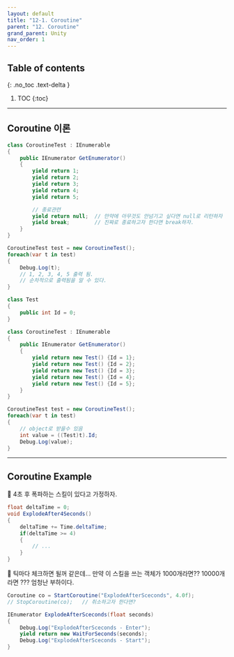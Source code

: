 ```yaml
---
layout: default
title: "12-1. Coroutine"
parent: "12. Coroutine"
grand_parent: Unity
nav_order: 1
---
```


## Table of contents
{: .no_toc .text-delta }

1. TOC
{:toc}

---

## Coroutine 이론

```csharp
class CoroutineTest : IEnumerable
{
    public IEnumerator GetEnumerator()
    {
        yield return 1;
        yield return 2;
        yield return 3;
        yield return 4;
        yield return 5;

        // 종료관련
        yield return null;  // 만약에 아무것도 안넘기고 싶다면 null로 리턴하자
        yield break;        // 진짜로 종료하고자 한다면 break하자.
    }
}

CoroutineTest test = new CoroutineTest();
foreach(var t in test)
{
    Debug.Log(t);
    // 1, 2, 3, 4, 5 출력 됨.
    // 순차적으로 출력됨을 알 수 있다.
}
```

```csharp
class Test
{
    public int Id = 0;
}

class CoroutineTest : IEnumerable
{
    public IEnumerator GetEnumerator()
    {
        yield return new Test() {Id = 1};
        yield return new Test() {Id = 2};
        yield return new Test() {Id = 3};
        yield return new Test() {Id = 4};
        yield return new Test() {Id = 5};
    }
}

CoroutineTest test = new CoroutineTest();
foreach(var t in test)
{
    // object로 받을수 있음
    int value = ((Test)t).Id;
    Debug.Log(value);
}
```

---

## Coroutine Example

🥗 4초 후 폭파하는 스킬이 있다고 가정하자.

```csharp
float deltaTime = 0;
void ExplodeAfter4Seconds()
{
    deltaTime += Time.deltaTime;
    if(deltaTime >= 4)
    {
        // ...
    }
}
```

🥗 틱마다 체크하면 될꺼 같은데... 만약 이 스킬을 쓰는 객체가 1000개라면?? 10000개라면 ??? 엄청난 부하이다.

```csharp
Coroutine co = StartCoroutine("ExplodeAfterSceconds", 4.0f);
// StopCoroutine(co);   // 취소하고자 한다면?

IEnumerator ExplodeAfterSceconds(float seconds)
{
    Debug.Log("ExplodeAfterSceconds - Enter");
    yield return new WaitForSeconds(seconds);
    Debug.Log("ExplodeAfterSceconds - Start");
}
```